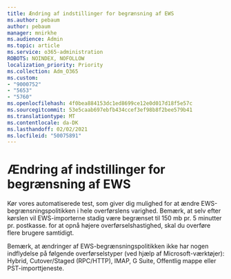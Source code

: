 ```yaml
---
title: Ændring af indstillinger for begrænsning af EWS
ms.author: pebaum
author: pebaum
manager: mnirkhe
ms.audience: Admin
ms.topic: article
ms.service: o365-administration
ROBOTS: NOINDEX, NOFOLLOW
localization_priority: Priority
ms.collection: Adm_O365
ms.custom:
- "9000752"
- "5653"
- "5760"
ms.openlocfilehash: 4f0bea884153dc1ed8699ce12e0d017d18f5e57c
ms.sourcegitcommit: 53e5caab697ebfb434ccef3ef98b8f2bee579b41
ms.translationtype: MT
ms.contentlocale: da-DK
ms.lasthandoff: 02/02/2021
ms.locfileid: "50075891"
---
```

# <a name="changing-ews-throttling-settings"></a>Ændring af indstillinger for begrænsning af EWS

Kør vores automatiserede test, som giver dig mulighed for at ændre EWS-begrænsningspolitikken i hele overførslens varighed. Bemærk, at selv efter kørslen vil EWS-importerne stadig være begrænset til 150 mb pr. 5 minutter pr. postkasse. for at opnå højere overførselshastighed, skal du overføre flere brugere samtidigt.

Bemærk, at ændringer af EWS-begrænsningspolitikken ikke har nogen indflydelse på følgende overførselstyper (ved hjælp af Microsoft-værktøjer): Hybrid, Cutover/Staged (RPC/HTTP), IMAP, G Suite, Offentlig mappe eller PST-importtjeneste.